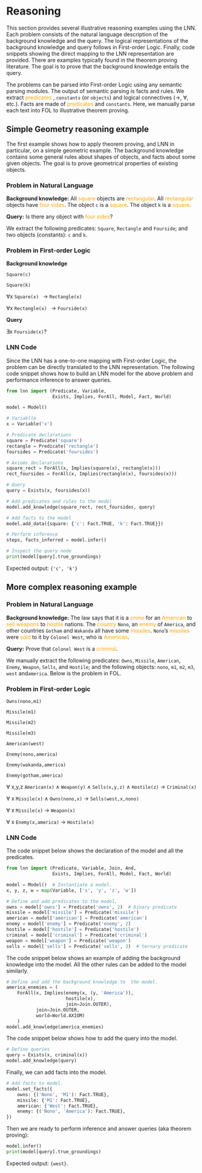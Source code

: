 # Reasoning 

This section provides several illustrative reasoning examples using the LNN. Each problem consists
of the natural language description of the background knowledge and the query. The logical 
representations of the background knowledge and query follows in First-order Logic. Finally,
code snippets showing the direct mapping to the LNN representation are provided. There are examples
typically found in the theorem proving literature. The goal is to prove that the background 
knowledge entails the query. 

The problems can be parsed into First-order Logic using any semantic parsing modules.
The output of semantic parsing is facts and rules. 
We extract <span style="color:orange">predicates</span> , `constants` (or `objects`)
and logical connectives (&rarr;, &forall;, etc.). 
Facts are made of <span style="color:orange">predicates</span> and `constants`. Here, we manually
parse each text into FOL to illustrative theorem proving.

## Simple Geometry reasoning example

The first example shows how to apply theorem proving, and LNN in particular, on a simple geometric
example. The background knowledge contains some general rules about shapes of objects, and
facts about some given objects. The goal is to prove geometrical properties of existing objects.

### Problem in Natural Language
**Background knowledge:** All <span style="color:orange">square</span> objects are <span style="color:orange">rectangular</span>. 
All <span style="color:orange">rectangular</span> objects have <span style="color:orange">four sides</span>. 
The object `c` is a <span style="color:orange">square</span>. The object `k` is a <span style="color:orange">square</span>.

**Query:** Is there any object with <span style="color:orange">four sides</span>?

We extract the following predicates: `Square`, `Rectangle` and `Fourside`; and two objects
(constants): `c` and `k`.

### Problem in First-order Logic
**Background knowledge**

``Square(c)`` 

``Square(k)``

&forall;x ``Square(x) `` &rarr; ``Rectangle(x)``

&forall;x ``Rectangle(x) `` &rarr; ``Fourside(x)``

**Query**

&exist;x ``Fourside(x)``?

### LNN Code

Since the LNN has a one-to-one mapping with First-order Logic, the problem can be 
directly translated to the LNN representation. The following code snippet shows how to
build an LNN model for the above problem and performance inference to answer queries.

```python
from lnn import (Predicate, Variable,
                 Exists, Implies, ForAll, Model, Fact, World)

model = Model()

# Variablle
x = Variable('x')

# Predicate declarations
square = Predicate('square')
rectangle = Predicate('rectangle')
foursides = Predicate('foursides')

# Axioms declarations
square_rect = ForAll(x, Implies(square(x), rectangle(x)))
rect_foursides = ForAll(x, Implies(rectangle(x), foursides(x)))

# Query
query = Exists(x, foursides(x))

# Add predicates and rules to the model
model.add_knowledge(square_rect, rect_foursides, query)

# Add facts to the model
model.add_data({square: {'c': Fact.TRUE, 'k': Fact.TRUE}})

# Perform inference
steps, facts_inferred = model.infer()

# Inspect the query node
print(model[query].true_groundings)
```

Expected output: `{'c', 'k'}`

## More complex reasoning example

### Problem in Natural Language
**Background knowledge:** The law says that it is a <span style="color:orange">crime</span> for an <span style="color:orange">American</span> to <span style="color:orange">sell</span> <span style="color:orange">weapons</span> to <span style="color:orange">hostile</span> nations. 
The <span style="color:orange">country</span> `Nono`, an <span style="color:orange">enemy</span> of `America`, and other countries `Gotham` and `Wakanda` all have some <span style="color:orange">missiles</span>. 
`Nono`’s <span style="color:orange">missiles</span> were <span style="color:orange">sold</span> to it by `Colonel West`, who is <span style="color:orange">American</span>.

**Query:** Prove that `Colonel West` is a <span style="color:orange">criminal</span>.

We manually extract the following predicates: `Owns`, `Missile`, `American`, `Enemy`, 
`Weapon`, `Sells`, and `Hostile`; and the following objects: `nono`, `m1`, `m2`, `m3`, `west`
and`america`. Below is the problem in FOL.

### Problem in First-order Logic

`Owns(nono,m1)`

`Missile(m1)`

`Missile(m2)`

`Missile(m3)`

`American(west)`

`Enemy(nono,america)`

`Enemy(wakanda,america)`

`Enemy(gotham,america)`

&forall; x,y,z `American(x)` &and; `Weapon(y)` &and; `Sells(x,y,z)` &and; `Hostile(z)` &rarr; `Criminal(x)`

&forall; x `Missile(x)` &and; `Owns(nono,x)` &rarr; `Sells(west,x,nono)`

&forall; x `Missile(x)` &rarr; `Weapon(x)`

&forall; x `Enemy(x,america)` &rarr; `Hostile(x)`

### LNN Code

The code snippet below shows the declaration of the model and all the predicates.

```python
from lnn import (Predicate, Variable, Join, And,
                 Exists, Implies, ForAll, Model, Fact, World)

model = Model()  # Instantiate a model.
x, y, z, w = map(Variable, ['x', 'y', 'z', 'w'])

# Define and add predicates to the model.
owns = model['owns'] = Predicate('owns', 2)  # binary predicate
missile = model['missile'] = Predicate('missile')
american = model['american'] = Predicate('american')
enemy = model['enemy'] = Predicate('enemy', 2)
hostile = model['hostile'] = Predicate('hostile')
criminal = model['criminal'] = Predicate('criminal')
weapon = model['weapon'] = Predicate('weapon')
sells = model['sells'] = Predicate('sells', 3)  # ternary predicate

```

The code snippet below shows an example of adding the background knowledge into the model. All
the other rules can be added to the model similarly.
```python
# Define and add the background knowledge to  the model.
america_enemies = (
    ForAll(x, Implies(enemy(x, (y, 'America')), 
                      hostile(x),
                      join=Join.OUTER),
           join=Join.OUTER, 
           world=World.AXIOM)
    )
model.add_knowledge(america_enemies)
```

The code snippet below shows how to add the query into the model.

```python
# Define queries
query = Exists(x, criminal(x))
model.add_knowledge(query)
```

Finally, we can add facts into the model.

```python
# Add facts to model.
model.set_facts({
    owns: {('Nono', 'M1'): Fact.TRUE},
    missile: {'M1': Fact.TRUE},
    american: {'West': Fact.TRUE},
    enemy: {('Nono', 'America'): Fact.TRUE},
})
```

Then we are ready to perform inference and answer queries (aka theorem proving):

```python
model.infer()
print(model[query].true_groundings)
```

Expected output: `{west}`.